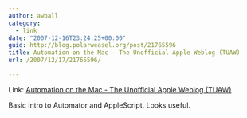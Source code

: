 ```yaml
---
author: awball
category:
  - link
date: "2007-12-16T23:24:25+00:00"
guid: http://blog.polarweasel.org/post/21765596
title: Automation on the Mac - The Unofficial Apple Weblog (TUAW)
url: /2007/12/17/21765596/

---
```

Link: [Automation on the Mac - The Unofficial Apple Weblog (TUAW)](http://www.tuaw.com/2007/12/14/introduction-to-macintosh-automation/)

Basic intro to Automator and AppleScript. Looks useful.
